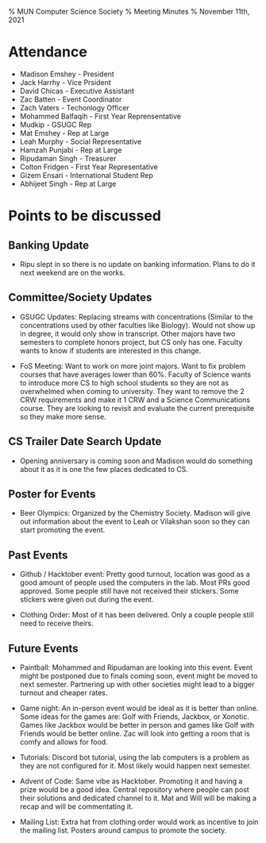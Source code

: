 % MUN Computer Science Society
% Meeting Minutes
% November 11th, 2021

# Attendance

* Madison Emshey - President
* Jack Harrhy - Vice Prsident
* David Chicas -  Executive Assistant
* Zac Batten - Event Coordinator
* Zach Vaters - Techonlogy Officer
* Mohammed Balfaqih - First Year Reprensentative
* Mudkip - GSUGC Rep
* Mat Emshey - Rep at Large
* Leah Murphy - Social Representative
* Hamzah Punjabi - Rep at Large
* Ripudaman Singh - Treasurer
* Colton Fridgen - First Year Representative
* Gizem Ensari - International Student Rep
* Abhijeet Singh - Rep at Large

# Points to be discussed

## Banking Update

* Ripu slept in so there is no update on banking information. Plans to do it next weekend are on the works.

## Committee/Society Updates

* GSUGC Updates: Replacing streams with concentrations (Similar to the concentrations used by other faculties like Biology). Would not show up in degree, it would only show in transcript. Other majors have two semesters to complete honors project, but CS only has one. Faculty wants to know if students are interested in this change.

* FoS Meeting: Want to work on more joint majors. Want to fix problem courses that have averages lower than 60%. Faculty of Science wants to introduce more CS to high school students so they are not as overwhelmed when coming to university. They want to remove the 2 CRW requirements and make it 1 CRW and a Science Communications course. They are looking to revisit and evaluate the current prerequisite so they make more sense.

## CS Trailer Date Search Update

* Opening anniversary is coming soon and Madison would do something about it as it is one the few places dedicated to CS.

## Poster for Events

* Beer Olympics: Organized by the Chemistry Society. Madison will give out information about the event to Leah or Vilakshan soon so they can start promoting the event.

## Past Events

* Github / Hacktober event: Pretty good turnout, location was good as a good amount of people used the computers in the lab. Most PRs good approved. Some people still have not received their stickers. Some stickers were given out during the event.

* Clothing Order: Most of it has been delivered. Only a couple people still need to receive theirs.

## Future Events

* Paintball: Mohammed and Ripudaman are looking into this event. Event might be postponed due to finals coming soon, event might be moved to next semester. Partnering up with other societies might lead to a bigger turnout and cheaper rates.

* Game night: An in-person event would be ideal as it is better than online. Some ideas for the games are: Golf with Friends, Jackbox, or Xonotic. Games like Jackbox would be better in person and games like Golf with Friends would be better online. Zac will look into getting a room that is comfy and allows for food.

* Tutorials: Discord bot tutorial, using the lab computers is a problem as they are not configured for it. Most likely would happen next semester.

* Advent of Code: Same vibe as Hacktober. Promoting it and having a prize would be a good idea. Central repository where people can post their solutions and dedicated channel to it. Mat and Will will be making a recap and will be commentating it.

* Mailing List: Extra hat from clothing order would work as incentive to join the mailing list. Posters around campus to promote the society.
